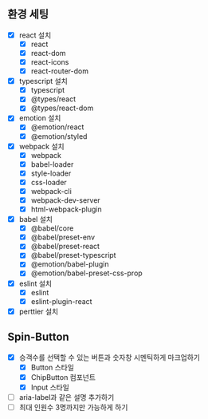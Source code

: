 ## 환경 세팅

- [x] react 설치
  - [x] react
  - [x] react-dom
  - [x] react-icons
  - [x] react-router-dom
- [x] typescript 설치
  - [x] typescript
  - [x] @types/react
  - [x] @types/react-dom
- [x] emotion 설치
  - [x] @emotion/react
  - [x] @emotion/styled
- [x] webpack 설치
  - [x] webpack
  - [x] babel-loader
  - [x] style-loader
  - [x] css-loader
  - [x] webpack-cli
  - [x] webpack-dev-server
  - [x] html-webpack-plugin
- [x] babel 설치
  - [x] @babel/core
  - [x] @babel/preset-env
  - [x] @babel/preset-react
  - [x] @babel/preset-typescript
  - [x] @emotion/babel-plugin
  - [x] @emotion/babel-preset-css-prop
- [x] eslint 설치
  - [x] eslint
  - [x] eslint-plugin-react
- [x] perttier 설치

## Spin-Button

- [x] 승객수를 선택할 수 있는 버튼과 숫자창 시멘틱하게 마크업하기
  - [x] Button 스타일
  - [x] ChipButton 컴포넌트
  - [x] Input 스타일
- [ ] aria-label과 같은 설명 추가하기
- [ ] 최대 인원수 3명까지만 가능하게 하기
